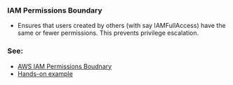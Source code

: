 ### IAM Permissions Boundary
- Ensures that users created by others (with say IAMFullAccess) have the same or fewer permissions. This prevents privilege escalation.


### See:
* [AWS IAM Permissions Boudnary](https://www.youtube.com/watch?v=t8P8ffqWrsY)
* [Hands-on example](https://www.youtube.com/watch?v=D-1u0dBM-q8)

